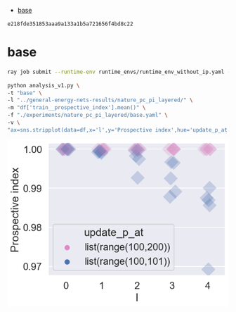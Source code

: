<!-- TOC -->

- [base](#base)

<!-- /TOC -->

```bash
e218fde351853aaa9a133a1b5a721656f4bd8c22
```

# base

```bash
ray job submit --runtime-env runtime_envs/runtime_env_without_ip.yaml --address $PSSR -- python main.py -c nature_pc_pi_layered/base
```

```bash
python analysis_v1.py \
-t "base" \
-l "../general-energy-nets-results/nature_pc_pi_layered/" \
-m "df['train__prospective_index'].mean()" \
-f "./experiments/nature_pc_pi_layered/base.yaml" \
-v \
"ax=sns.stripplot(data=df,x='l',y='Prospective index',hue='update_p_at',size=20,marker='D',edgecolor='gray',alpha=0.25,palette=np.concatenate((sns.color_palette()[6:7], sns.color_palette()[0:1])))"
```

![](./base-.png)
